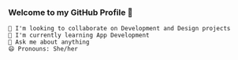 ### Welcome to my GitHub Profile 👋

```
👯 I'm looking to collaborate on Development and Design projects
🌱 I'm currently learning App Development
💬 Ask me about anything
😄 Pronouns: She/her 
